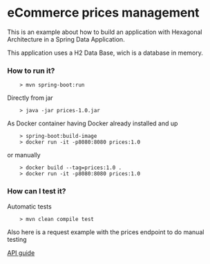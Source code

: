 # eCommerce prices management 

This is an example about how to build an application with Hexagonal Architecture in a Spring Data Application.

This application uses a H2 Data Base, wich is a database in memory.

### How to run it?

```
	> mvn spring-boot:run
```

Directly from jar

```
	> java -jar prices-1.0.jar
```

As Docker container having Docker already installed and up

```
	> spring-boot:build-image
	> docker run -it -p8080:8080 prices:1.0
```

or manually

```
	> docker build --tag=prices:1.0 .
	> docker run -it -p8080:8080 prices:1.0
```

### How can I test it?

Automatic tests

```
	> mvn clean compile test
```

Also here is a request example with the prices endpoint to do manual testing

[API guide](https://kukosoft.github.io/prices/api-guide.html)